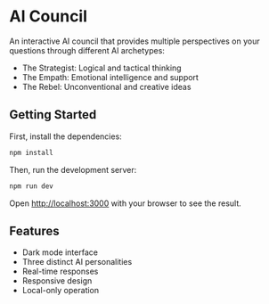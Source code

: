 # AI Council

An interactive AI council that provides multiple perspectives on your questions through different AI archetypes:
- The Strategist: Logical and tactical thinking
- The Empath: Emotional intelligence and support
- The Rebel: Unconventional and creative ideas

## Getting Started

First, install the dependencies:
```bash
npm install
```

Then, run the development server:
```bash
npm run dev
```

Open [http://localhost:3000](http://localhost:3000) with your browser to see the result.

## Features

- Dark mode interface
- Three distinct AI personalities
- Real-time responses
- Responsive design
- Local-only operation 